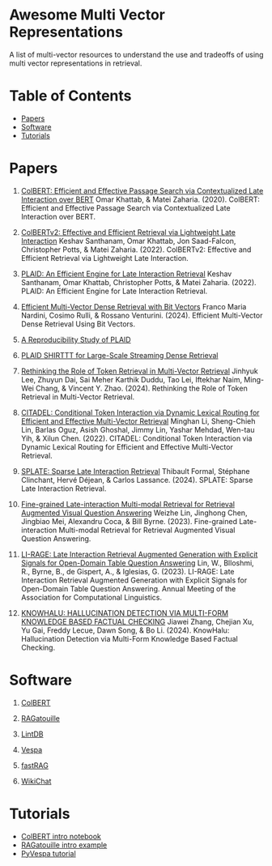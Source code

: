 # Awesome Multi Vector Representations
A list of multi-vector resources to understand the use and tradeoffs of using multi vector representations in retrieval.

# Table of Contents
- [Papers](#papers)
- [Software](#software)
- [Tutorials](#tutorials)

# Papers

1. [ColBERT: Efficient and Effective Passage Search via Contextualized Late Interaction over BERT](https://arxiv.org/pdf/2004.12832)
Omar Khattab, & Matei Zaharia. (2020). ColBERT: Efficient and Effective Passage Search via Contextualized Late Interaction over BERT.

2. [ColBERTv2: Effective and Efficient Retrieval via Lightweight Late Interaction](https://arxiv.org/pdf/2112.01488)
Keshav Santhanam, Omar Khattab, Jon Saad-Falcon, Christopher Potts, & Matei Zaharia. (2022). ColBERTv2: Effective and Efficient Retrieval via Lightweight Late Interaction.

3. [PLAID: An Efficient Engine for Late Interaction Retrieval](https://arxiv.org/pdf/2205.09707)
Keshav Santhanam, Omar Khattab, Christopher Potts, & Matei Zaharia. (2022). PLAID: An Efficient Engine for Late Interaction Retrieval.

4. [Efficient Multi-Vector Dense Retrieval with Bit Vectors](https://arxiv.org/pdf/2309.17133)
Franco Maria Nardini, Cosimo Rulli, & Rossano Venturini. (2024). Efficient Multi-Vector Dense Retrieval Using Bit Vectors.

5. [A Reproducibility Study of PLAID](https://arxiv.org/pdf/2404.14989)

6. [PLAID SHIRTTT for Large-Scale Streaming Dense Retrieval](https://arxiv.org/pdf/2405.00975)

7. [Rethinking the Role of Token Retrieval in Multi-Vector Retrieval](https://arxiv.org/pdf/2304.01982)
Jinhyuk Lee, Zhuyun Dai, Sai Meher Karthik Duddu, Tao Lei, Iftekhar Naim, Ming-Wei Chang, & Vincent Y. Zhao. (2024). Rethinking the Role of Token Retrieval in Multi-Vector Retrieval.

8. [CITADEL: Conditional Token Interaction via Dynamic Lexical Routing for Efficient and Effective Multi-Vector Retrieval](https://arxiv.org/pdf/2211.10411)
Minghan Li, Sheng-Chieh Lin, Barlas Oguz, Asish Ghoshal, Jimmy Lin, Yashar Mehdad, Wen-tau Yih, & Xilun Chen. (2022). CITADEL: Conditional Token Interaction via Dynamic Lexical Routing for Efficient and Effective Multi-Vector Retrieval.

9. [SPLATE: Sparse Late Interaction Retrieval](https://arxiv.org/pdf/2404.13950)
Thibault Formal, Stéphane Clinchant, Hervé Déjean, & Carlos Lassance. (2024). SPLATE: Sparse Late Interaction Retrieval.

10. [Fine-grained Late-interaction Multi-modal Retrieval for Retrieval Augmented Visual Question Answering](https://arxiv.org/pdf/2309.17133)
Weizhe Lin, Jinghong Chen, Jingbiao Mei, Alexandru Coca, & Bill Byrne. (2023). Fine-grained Late-interaction Multi-modal Retrieval for Retrieval Augmented Visual Question Answering.

11. [LI-RAGE: Late Interaction Retrieval Augmented Generation with Explicit Signals for Open-Domain Table Question Answering](https://assets.amazon.science/31/53/3f562a4946e883e006b8c223d2a4/li-rage-late-interaction-retrieval-augmented-generation-with-explicit-signals-for-open-domain-table-question-answering.pdf)
Lin, W., Blloshmi, R., Byrne, B., de Gispert, A., & Iglesias, G. (2023). LI-RAGE: Late Interaction Retrieval Augmented Generation with Explicit Signals for Open-Domain Table Question Answering. Annual Meeting of the Association for Computational Linguistics.

12. [KNOWHALU: HALLUCINATION DETECTION VIA MULTI-FORM KNOWLEDGE BASED FACTUAL CHECKING](https://arxiv.org/pdf/2404.02935)
Jiawei Zhang, Chejian Xu, Yu Gai, Freddy Lecue, Dawn Song, & Bo Li. (2024). KnowHalu: Hallucination Detection via Multi-Form Knowledge Based Factual Checking.

# Software

1. [ColBERT](https://github.com/stanford-futuredata/ColBERT)

2. [RAGatouille](https://github.com/bclavie/RAGatouille)

3. [LintDB](https://github.com/DeployQL/LintDB/tree/main)

4. [Vespa](https://vespa.ai/)

5. [fastRAG](https://haystack.deepset.ai/integrations/fastrag)

6. [WikiChat](https://github.com/stanford-oval/WikiChat)

# Tutorials
- [ColBERT intro notebook](https://github.com/stanford-futuredata/ColBERT/blob/852271661b22567e3720f2dd56b6d503613a3228/docs/intro2updated.ipynb)
- [RAGatouille intro example](https://github.com/bclavie/RAGatouille/blob/main/examples/01-basic_indexing_and_search.ipynb)
- [PyVespa tutorial](https://pyvespa.readthedocs.io/en/latest/examples/colbert_standalone_Vespa-cloud.html)
